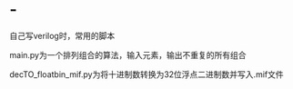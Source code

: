 # -
自己写verilog时，常用的脚本

main.py为一个排列组合的算法，输入元素，输出不重复的所有组合

decTO_floatbin_mif.py为将十进制数转换为32位浮点二进制数并写入.mif文件
